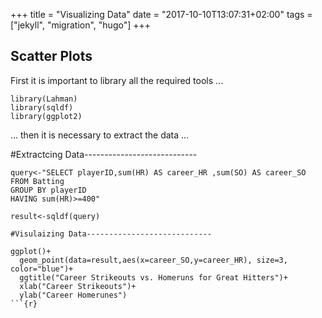 +++
title = "Visualizing Data"
date = "2017-10-10T13:07:31+02:00"
tags = ["jekyll", "migration", "hugo"]
+++

## Scatter Plots
First it is important to library all the required tools ...

<!--more-->
```{r}
library(Lahman)
library(sqldf)
library(ggplot2)
```

... then it is necessary to extract the data ...

#Extractcing Data----------------------------
```{r}
query<-"SELECT playerID,sum(HR) AS career_HR ,sum(SO) AS career_SO 
FROM Batting
GROUP BY playerID
HAVING sum(HR)>=400"

result<-sqldf(query)

#Visulaizing Data----------------------------

ggplot()+
  geom_point(data=result,aes(x=career_SO,y=career_HR), size=3, color="blue")+
  ggtitle("Career Strikeouts vs. Homeruns for Great Hitters")+
  xlab("Career Strikeouts")+
  ylab("Career Homerunes")
```{r}  
